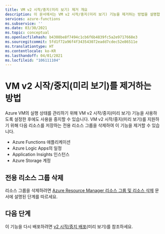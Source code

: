 ```yaml
---
title: VM v2 시작/중지(미리 보기) 제거 개요
description: 이 문서에서는 VM v2 시작/중지(미리 보기) 기능을 제거하는 방법을 설명합니다.
services: azure-functions
ms.subservice: ''
ms.date: 03/30/2021
ms.topic: conceptual
ms.openlocfilehash: b4308be8f7494c1cb6f6b4839fc5a2e9717668e3
ms.sourcegitcommit: 5fd1f72a96f4f343543072eadd7cdec52e86511e
ms.translationtype: HT
ms.contentlocale: ko-KR
ms.lasthandoff: 04/01/2021
ms.locfileid: "106111104"
---
```

# <a name="how-to-remove-startstop-vms-v2-preview"></a>VM v2 시작/중지(미리 보기)를 제거하는 방법

Azure VM의 실행 상태를 관리하기 위해 VM v2 시작/중지(미리 보기) 기능을 사용하도록 설정한 후에도 사용을 중지할 수 있습니다. VM v2 시작/중지(미리 보기)를 지원하기 위해 다음 리소스를 저장하는 전용 리소스 그룹을 삭제하여 이 기능을 제거할 수 있습니다.

- Azure Functions 애플리케이션
- Azure Logic Apps의 일정
- Application Insights 인스턴스
- Azure Storage 계정

## <a name="delete-the-dedicated-resource-group"></a>전용 리소스 그룹 삭제

리소스 그룹을 삭제하려면 [Azure Resource Manager 리소스 그룹 및 리소스 삭제](../../azure-resource-manager/management/delete-resource-group.md) 문서에 설명된 단계를 따르세요.

## <a name="next-steps"></a>다음 단계

이 기능을 다시 배포하려면 [v2 시작/중지 배포](deploy.md)(미리 보기)를 참조하세요.
